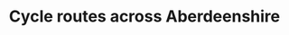 ---
schema: default
title: Cycle routes across Aberdeenshire
organization: Aberdeenshire Council
notes: >-
    
resources:
  - name: Cycle routes across Aberdeenshire KMZ
  - url: >-
      https://online.aberdeenshire.gov.uk/apps/OpenData/kml/aberdeenshire_cycle_routes.kmz
  - format: KMZ
license: Open Government Licence 3.0 (United Kingdom)
category:


  - Cyle Routesmaintainer: Aberdeenshire Council
maintainer_email: someone@example.com
---